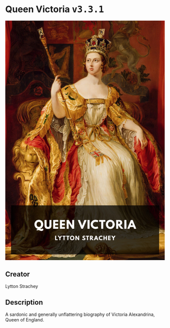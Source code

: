 
# Queen Victoria <kbd>v3.3.1</kbd>

<center>
  <img src="./cover-1024.jpg"/>
</center>

## Creator
Lytton Strachey

## Description
A sardonic and generally unflattering biography of Victoria Alexandrina, Queen of England.
